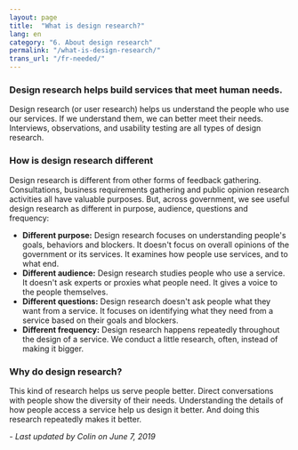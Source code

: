 ```yaml
---
layout: page
title:  "What is design research?"
lang: en
category: "6. About design research"
permalink: "/what-is-design-research/"
trans_url: "/fr-needed/"
---
```


### Design research helps build services that meet human needs.

Design research (or user research) helps us understand the people who use our services. If we understand them, we can better meet their needs. Interviews, observations, and usability testing are all types of design research.

### How is design research different
Design research is different from other forms of feedback gathering. Consultations, business requirements gathering and public opinion research activities all have valuable purposes. But, across government, we see useful design research as different in purpose, audience, questions and frequency:
* **Different purpose:** Design research focuses on understanding people's goals, behaviors and blockers. It doesn't focus on overall opinions of the government or its services. It examines how people use services, and to what end.
* **Different audience:** Design research studies people who use a service. It doesn't ask experts or proxies what people need. It gives a voice to the people themselves.
* **Different questions:** Design research doesn't ask people what they want from a service. It focuses on identifying what they need from a service based on their goals and blockers.
* **Different frequency:** Design research happens repeatedly throughout the design of a service. We conduct a little research, often, instead of making it bigger.

### Why do design research?
This kind of research helps us serve people better. Direct conversations with people show the diversity of their needs. Understanding the details of how people access a service help us design it better. And doing this research repeatedly makes it better.


_- Last updated by Colin on June 7, 2019_
